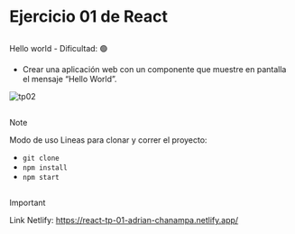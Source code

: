 # Ejercicio 01 de React

##
Hello world - Dificultad:  🟢
- Crear una aplicación web con un componente que muestre en pantalla el mensaje “Hello World”.

![tp02](https://github.com/AdrianKarma/react-Ejercicio-02/assets/20958616/6b42fc01-862a-43dd-8a49-6b2e54a2bf76)
##


>[!NOTE]
Modo de uso
Lineas para clonar y correr el proyecto:

- `git clone`
- `npm install`
- `npm start`

##
 >[!IMPORTANT]
Link Netlify:
https://react-tp-01-adrian-chanampa.netlify.app/

